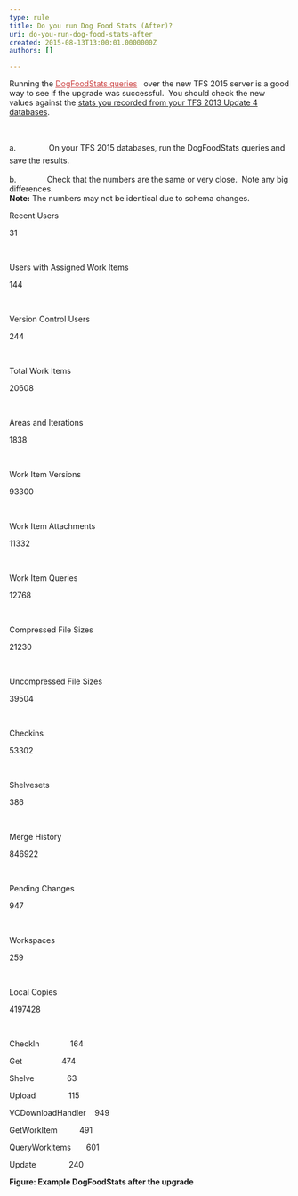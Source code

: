 ```yaml
---
type: rule
title: Do you run Dog Food Stats (After)?
uri: do-you-run-dog-food-stats-after
created: 2015-08-13T13:00:01.0000000Z
authors: []

---
```




<span class='intro'> <p>Running the&#160;<a href="http&#58;//blogs.msdn.com/b/granth/archive/2009/10/23/tfs2010-sql-queries-for-tfs-statistics.aspx" style="color&#58;#cc4141;border-bottom-color&#58;#cc4141;">DogFoodStats queries</a>&#160;&#160;&#160;over the new TFS 2015 server is a good way to see if the upgrade was successful.&#160; You should check the new values against the&#160;<a href="/ALM/RulesToBetterTFS2012Migration/Pages/DogfoodStatsBefore.aspx">stats you recorded from your TFS 2013 Update 4 databases</a>.</p><div><br></div> </span>

<p><span style="line-height&#58;1.6;">a.</span><span style="line-height&#58;1.6;">&#160;&#160;&#160;&#160;&#160;&#160;&#160;&#160;&#160;&#160;&#160;&#160;&#160;&#160; </span><span style="line-height&#58;1.6;">On your TFS 2015 databases, run the DogFoodStats queries and save the results.</span><br></p><p>b.&#160;&#160;&#160;&#160;&#160;&#160;&#160;&#160;&#160;&#160;&#160;&#160;&#160; Check that the numbers are the same or very close.&#160; Note any big differences.<br> <strong>Note&#58;</strong>&#160;The numbers may not be identical due to schema changes.</p><p>Recent Users</p><p>31</p><p>&#160;</p><p>Users with Assigned Work Items</p><p>144</p><p>&#160;</p><p>Version Control Users</p><p>244</p><p>&#160;</p><p>Total Work Items</p><p>20608</p><p>&#160;</p><p>Areas and Iterations</p><p>1838</p><p>&#160;</p><p>Work Item Versions</p><p>93300</p><p>&#160;</p><p>Work Item Attachments</p><p>11332</p><p>&#160;</p><p>Work Item Queries</p><p>12768</p><p>&#160;</p><p>Compressed File Sizes</p><p>21230</p><p>&#160;</p><p>Uncompressed File Sizes</p><p>39504</p><p>&#160;</p><p>Checkins</p><p>53302</p><p>&#160;</p><p>Shelvesets</p><p>386</p><p>&#160;</p><p>Merge History</p><p>846922</p><p>&#160;</p><p>Pending Changes</p><p>947</p><p>&#160;</p><p>Workspaces</p><p>259</p><p>&#160;</p><p>Local Copies</p><p>4197428</p><p>&#160;</p><p>CheckIn&#160;&#160;&#160;&#160;&#160;&#160;&#160;&#160;&#160;&#160;&#160;&#160;&#160; 164</p><p>Get&#160;&#160;&#160;&#160;&#160;&#160;&#160;&#160;&#160;&#160;&#160;&#160;&#160;&#160;&#160;&#160;&#160; 474</p><p>Shelve&#160;&#160;&#160;&#160;&#160;&#160;&#160;&#160;&#160;&#160;&#160;&#160;&#160;&#160; 63</p><p>Upload&#160;&#160;&#160;&#160;&#160;&#160;&#160;&#160;&#160;&#160;&#160;&#160;&#160;&#160; 115</p><p>VCDownloadHandler&#160;&#160;&#160; 949</p><p>GetWorkItem&#160;&#160;&#160;&#160;&#160;&#160;&#160;&#160;&#160; 491</p><p>QueryWorkitems&#160;&#160;&#160;&#160; &#160; 601</p><p>Update &#160;&#160;&#160;&#160;&#160;&#160;&#160;&#160;&#160;&#160;&#160;&#160;&#160;&#160;240</p><p><strong>Figure&#58; Example DogFoodStats after the upgrade</strong></p>


